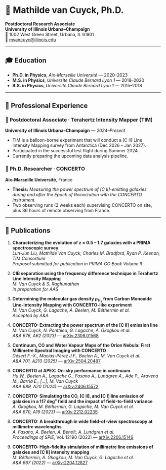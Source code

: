 # 🌌 Mathilde van Cuyck, Ph.D.  
**Postdoctoral Research Associate**  
**University of Illinois Urbana–Champaign**  
📍 1002 West Green Street, Urbana, IL 61801  
📧 [mvancuyc@illinois.edu](mailto:mvancuyc@illinois.edu)

---

## 🎓 Education

- **Ph.D. in Physics**, *Aix-Marseille Université* — 2020–2023  
- **M.S. in Physics**, *Université Claude Bernard Lyon 1* — 2018–2020  
- **B.S. in Physics**, *Université Claude Bernard Lyon 1* — 2015–2018  

---

## 💼 Professional Experience

### 🔭 Postdoctoral Associate · Terahertz Intensity Mapper (TIM)  
**University of Illinois Urbana–Champaign** — *2024–Present*  
- TIM is a balloon-borne experiment that will conduct a [C II] Line Intensity Mapping survey from Antarctica (Dec 2026 – Jan 2027).  
- Participated in the successful test flight during Summer 2024.  
- Currently preparing the upcoming data analysis pipeline.  

### 🌠 Ph.D. Researcher · CONCERTO  
**Aix-Marseille Université**, France  
- **Thesis:** *Measuring the power spectrum of [C II]-emitting galaxies during and after the Epoch of Reionization with the CONCERTO instrument.*  
- Two observing runs (2 weeks each) supervising CONCERTO on site, plus 36 hours of remote observing from France.  

---

## 📝 Publications

1. **Characterizing the evolution of z = 0.5 – 1.7 galaxies with a PRIMA spectroscopic survey**  
   *Lun-Jun Liu, Mathilde Van Cuyck, Charles M. Bradford, Ryan P. Keenan, TIM Consortium*  
   _Proposal submitted for publication in PRIMA GO Book Volume II_  



2. **CIB separation using the frequency difference technique in Terahertz Line Intensity Mapping**  
   *M. Van Cuyck & S. Raghunathan*  
   _In preparation for AAS_  



3. **Determining the molecular gas density ρ<sub>H₂</sub> from Carbon Monoxide Line-Intensity Mapping with CONCERTO-like experiment**  
   *M. Van Cuyck, G. Lagache, A. Beelen, M. Béthermin et al.*  
   _Accepted by A&A_  



4. **CONCERTO: Extracting the power spectrum of the [C II] emission line**  
   *M. Van Cuyck, N. Ponthieu, G. Lagache, A. Gkogkou et al.*  
   *A&A 676, A62 (2023)* — [arXiv:2306.01568](https://arxiv.org/abs/2306.01568)  



5. **Continuum, CO and Water Vapour Maps of the Orion Nebula: First Millimetre Spectral Imaging with CONCERTO**  
   *Désert F.-X., Macías-Pérez J.F., Beelen A., M. Van Cuyck et al.*  
   *A&A 701, A210 (2025)* — [arXiv:2504.20487](https://arxiv.org/abs/2504.20487)  



6. **CONCERTO at APEX: On-sky performance in continuum**  
   *Hu W., Beelen A., Lagache G., Fasano A., Lundgren A., Ade P., Aravena M., Barria E., [...], M. Van Cuyck*  
   *A&A 689, A20 (2024)* — [arXiv:2406.15572](https://arxiv.org/abs/2406.15572)  



7. **CONCERTO: Simulating the CO, [C II], and [C I] line emission of galaxies in a 117 deg² field and the impact of field-to-field variance**  
   *A. Gkogkou, M. Béthermin, G. Lagache, M. Van Cuyck et al.*  
   *A&A 670, A16 (2023)* — [arXiv:2212.02235](https://arxiv.org/abs/2212.02235)  



8. **CONCERTO: A breakthrough in wide field-of-view spectroscopy at millimetre wavelengths**  
   *A. Fasano, A. Beelen, A. Benoît, A. Lundgren et al.*  
   *Proceedings of SPIE*, Vol. 12190 (2022) — [arXiv:2206.15146](https://arxiv.org/abs/2206.15146)  



9. **CONCERTO: High-fidelity simulation of millimetre line emissions of galaxies and [C II] intensity mapping**  
   *M. Béthermin, A. Gkogkou, M. Van Cuyck, G. Lagache et al.*  
   *A&A 667 (2022)* — [arXiv:2204.12827](https://arxiv.org/abs/2204.12827)  




